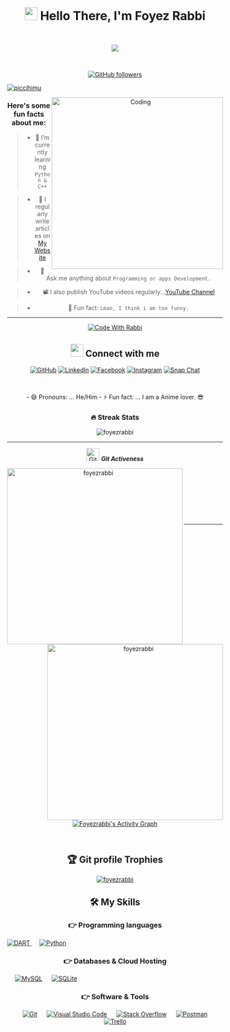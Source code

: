 <div align="center">
<h1><img src="https://emojis.slackmojis.com/emojis/images/1531849430/4246/blob-sunglasses.gif?1531849430" width="30"/> Hello There, I'm Foyez Rabbi</h1>
<br>

<p align="center">
  <a href="https://github.com/DenverCoder1/readme-typing-svg"><img src="https://readme-typing-svg.herokuapp.com?lines=CSE+Student;Creative+Programmer;Youtuber;Always%20learning%20new%20things&center=true&width=500&height=50"></a>
</p>

<br>


[![GitHub followers](https://img.shields.io/github/followers/foyezrabbi.svg?style=social&label=Followers)](https://github.com/foyezrabbi?tab=followers)

<!-- Add the navbar here <img src="https://komarev.com/ghpvc/?username=foyezrabbi&label=Views&color=brightgreen&style=flat-square" alt="views on github" /> -->

<p align="left"> <a href="https://www.youtube.com/channel/UCIFbnPw_X_gdz4ai2U9-TFQ?sub_confirmation=1" target="_blank"><img src="https://img.shields.io/twitter/follow/piccihimu?logo=youtube&style=for-the-badge" alt="piccihimu" /></a> </p>
<img align="right" alt="Coding" width="400" src="https://media.giphy.com/media/9cPNiRhlV6RJI2KjHF/giphy.gif">
<h3> Here's some fun facts about me: </h3>

> - 🔭 I’m currently learning `Python & C++`

> - 📝 I regularly write articles on [My Website](https://piccihimu.bio.link)

> - 💬 Ask me anything about `Programming or apps Development.`
           
> - 📽 I also publish YouTube videos regularly...[YouTube Channel](https://www.youtube.com/channel/UCIFbnPw_X_gdz4ai2U9-TFQ)

> - 🌠 Fun fact: `Lmao, I think i am too funny.`


---
[![Code With Rabbi](https://media.discordapp.net/attachments/975282831024615425/1020288403373297664/ezgif-2-edb7f48ccc.gif)](https://www.youtube.com/watch?v=hLnwt8hbMFk "Everything Is AWESOME")


## <img src="https://media.giphy.com/media/iY8CRBdQXODJSCERIr/giphy.gif" width="30px"> Connect with me
<p align="center">
	<a href="https://github.com/foyezrabbi"><img src="https://img.shields.io/badge/github-%23181717.svg?style=plastic&logo=github&logoColor=white" alt="GitHub"/></a>
	<a href="https://www.linkedin.com/in/foyezrabbi/"><img src="https://img.shields.io/badge/linkedin-%230A66C2.svg?style=plastic&logo=linkedin&logoColor=white" alt="LinkedIn"/></a>
	<a href="https://www.facebook.com/itwillrabbi/"><img src="https://img.shields.io/badge/facebook-%231877F2.svg?style=plastic&logo=facebook&logoColor=white" alt="Facebook"/></a>
	<a href="https://www.instagram.com/foyez_rabbi/"><img src="https://img.shields.io/badge/instagram-%23E4405F.svg?style=plastic&logo=instagram&logoColor=white" alt="Instagram"/></a>
	<a href="https://www.youtube.com/channel/UCIFbnPw_X_gdz4ai2U9-TFQ/"><img src="https://img.shields.io/youtube/channel/subscribers/UCIFbnPw_X_gdz4ai2U9-TFQ?style=plastic" alt="Snap Chat"/></a>
</p>








<br>
</p>
- 😄 Pronouns: ... He/Him
- ⚡ Fun fact: ... I am a Anime lover. 😎 

### 🔥 Streak Stats
<p align="center"><img src="https://github-readme-stats.vercel.app/api?username=foyezrabbi&theme=chartreuse-dark" alt="foyezrabbi"  /></p>

<hr>
<p align="center"><img src="https://media.giphy.com/media/W5eoZHPpUx9sapR0eu/giphy.gif" width="30px" alt="Git"/>&nbsp;<i><b>Git Activeness</b></i></p>

<p><img align="left" src="https://github-readme-stats.vercel.app/api?username=foyezrabbi&show_icons=true&include_all_commits=true&theme=radical" alt="foyezrabbi" width="410" /></p>
<p>&nbsp;<img align="right" src="https://github-readme-stats.vercel.app/api/top-langs/?username=foyezrabbi&layout=compact&theme=radical" alt="foyezrabbi" width="410" /></p>
<br><br><br><br><br>

<hr>



<!-- ![𝚐𝚒𝚝𝚑𝚞𝚋 𝚐𝚛𝚊𝚙𝚑]("https://github-readme-stats.vercel.app/api?username=foyezrabbi&show_icons=true&theme=react&border_color=61dafb") -->
<a href="https://github.com/foyezrabbi/github-readme-activity-graph"><img alt="Foyezrabbi's Activity Graph" src="https://activity-graph.herokuapp.com/graph?username=foyezrabbi&bg_color=1F222E&color=F8D866&line=F85D7F&point=FFFFFF&hide_border=true" /></a>


<br/>

## :trophy: Git profile Trophies

<p align="center"> <a href="https://github.com/ryo-ma/github-profile-trophy"><img src="https://github-profile-trophy.vercel.app/?username=foyezrabbi&layout=compact&theme=algolia" alt="foyezrabbi" /></a> </p>


## 🛠️ My Skills

### 👉 Programming languages

<p align="left"> 
  <a href="https://dart.dev/">
    <img alt="DART" src="https://img.shields.io/badge/Dart-0175C2?style=for-the-badge&logo=dart&logoColor=white"/>
  </a>
&emsp;
<a href="https://python.org/">
    <img alt="Python" src="https://img.shields.io/badge/Python-FFD43B?style=for-the-badge&logo=python&logoColor=darkgreen"/>
  </a>
<!--   &emsp;
<a href="https://www.java.com/en/">
    <img alt="Java" src="https://img.shields.io/badge/Java-ED8B00?style=for-the-badge&logo=java&logoColor=white"/>
  </a> -->


</p>

### 👉 Databases & Cloud Hosting
<p align="left">
  &emsp;
    <a href="https://www.mysql.com/"><img alt="MySQL" src="https://img.shields.io/badge/MySQL-00000F?style=for-the-badge&logo=mysql&logoColor=white"></a>
  &emsp;
    <a href="https://www.sqlite.org/"><img alt="SQLite" src ="https://img.shields.io/badge/SQLite-07405E?style=for-the-badge&logo=sqlite&logoColor=white"/></a>
<!--   &emsp;
    <a href="https://www.github.com"><img alt="GitHub Pages" src="https://img.shields.io/badge/GitHub-100000?style=for-the-badge&logo=github&logoColor=white"></a> -->
  &emsp;
 </p>

 ### 👉 Software & Tools
 
<p>
<!--   &emsp;
    <a href="#"><img alt="Codepen" src="https://img.shields.io/badge/Codepen-000000?style=for-the-badge&logo=codepen&logoColor=white"></a> -->
  &emsp;
    <a href="#"><img alt="Git" src="https://img.shields.io/badge/Git-F05032?style=for-the-badge&logo=git&logoColor=white"></a>
<!--   &emsp;
    <a href="#"><img alt="Linux" src="https://img.shields.io/badge/Linux-FCC624?style=for-the-badge&logo=linux&logoColor=black"></a> -->
<!--   &emsp;
    <a href="#"><img alt="Google Colab" src="https://img.shields.io/badge/Colab-F9AB00?style=for-the-badge&logo=googlecolab&color=525252"></a> -->
  &emsp;
    <a href="#"><img alt="Visual Studio Code" src="https://img.shields.io/badge/Visual_Studio_Code-0078D4?style=for-the-badge&logo=visual%20studio%20code&logoColor=white"></a>
  &emsp;
    <a href="#"><img alt="Stack Overflow" src="https://img.shields.io/badge/Stack_Overflow-FE7A16?style=for-the-badge&logo=stack-overflow&logoColor=white"></a>
<!-- &emsp;
    <a href="#"><img alt="Stack Overflow" src="https://img.shields.io/badge/manjaro-35BF5C?style=for-the-badge&logo=manjaro&logoColor=white"></a> -->
<!--     &emsp;
    <a href="#"><img alt="Docker" src="https://img.shields.io/badge/Docker-2CA5E0?style=for-the-badge&logo=docker&logoColor=white"></a> -->
     &emsp;
    <a href="#"><img alt="Postman" src="https://img.shields.io/badge/Postman-FF6C37?style=for-the-badge&logo=Postman&logoColor=white"></a>
<!--      &emsp;
    <a href="#"><img alt="AWS" src="https://img.shields.io/badge/Amazon_AWS-232F3E?style=for-the-badge&logo=amazon-aws&logoColor=white"></a> -->
    &emsp;
    <a href="#"><img alt="Trello" src="https://img.shields.io/badge/Trello-0052CC?style=for-the-badge&logo=trello&logoColor=white"></a>
<!--     &emsp;
     <a href="#"><img alt="TFigma" src="https://img.shields.io/badge/Figma-F24E1E?style=for-the-badge&logo=figma&logoColor=white"></a> -->
<!--     &emsp; <a href="#"><img alt="Jira" src="https://img.shields.io/badge/Jira-0052CC?style=for-the-badge&logo=Jira&logoColor=white"></a>
    &emsp; -->
    
</p>
<!-- <p align="center"><img src="https://media.giphy.com/media/QaMcXSekUWx7aogAUr/giphy.gif" width="30" />&nbsp;Git profile Trophies</p><br>
<img src="https://github-profile-trophy.vercel.app/?username=AhmedCodor&theme=chartreuse-dark" /> -->


<br/>

